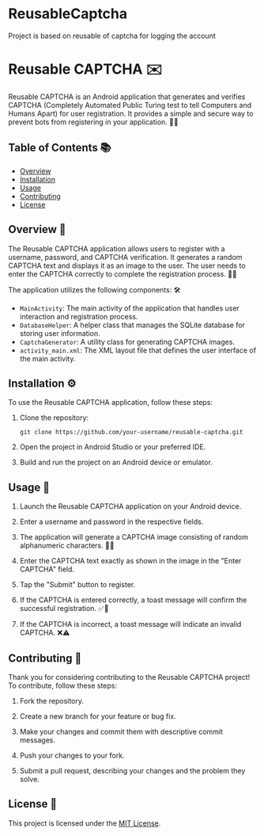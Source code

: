 # ReusableCaptcha
Project is based on reusable of captcha for logging the account

# Reusable CAPTCHA ✉️

Reusable CAPTCHA is an Android application that generates and verifies CAPTCHA (Completely Automated Public Turing test to tell Computers and Humans Apart) for user registration. It provides a simple and secure way to prevent bots from registering in your application. 🤖🚫

## Table of Contents 📚

- [Overview](#overview)
- [Installation](#installation)
- [Usage](#usage)
- [Contributing](#contributing)
- [License](#license)

## Overview 📝

The Reusable CAPTCHA application allows users to register with a username, password, and CAPTCHA verification. It generates a random CAPTCHA text and displays it as an image to the user. The user needs to enter the CAPTCHA correctly to complete the registration process. 🔐✅

The application utilizes the following components: 🛠️

- `MainActivity`: The main activity of the application that handles user interaction and registration process.
- `DatabaseHelper`: A helper class that manages the SQLite database for storing user information.
- `CaptchaGenerator`: A utility class for generating CAPTCHA images.
- `activity_main.xml`: The XML layout file that defines the user interface of the main activity.

## Installation ⚙️

To use the Reusable CAPTCHA application, follow these steps:

1. Clone the repository:
   ```
   git clone https://github.com/your-username/reusable-captcha.git
   ```

2. Open the project in Android Studio or your preferred IDE.

3. Build and run the project on an Android device or emulator.

## Usage 📱

1. Launch the Reusable CAPTCHA application on your Android device.

2. Enter a username and password in the respective fields.

3. The application will generate a CAPTCHA image consisting of random alphanumeric characters. 🔢🎨

4. Enter the CAPTCHA text exactly as shown in the image in the "Enter CAPTCHA" field.

5. Tap the "Submit" button to register.

6. If the CAPTCHA is entered correctly, a toast message will confirm the successful registration. ✅📝

7. If the CAPTCHA is incorrect, a toast message will indicate an invalid CAPTCHA. ❌⚠️

## Contributing 🤝

Thank you for considering contributing to the Reusable CAPTCHA project! To contribute, follow these steps:

1. Fork the repository.

2. Create a new branch for your feature or bug fix.

3. Make your changes and commit them with descriptive commit messages.

4. Push your changes to your fork.

5. Submit a pull request, describing your changes and the problem they solve.

## License 📜

This project is licensed under the [MIT License](LICENSE.md).
